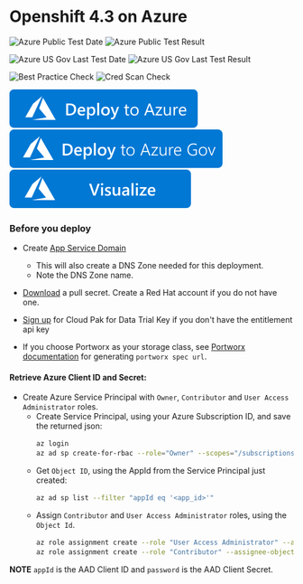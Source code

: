 # Openshift 4.3 on Azure


![Azure Public Test Date](https://azurequickstartsservice.blob.core.windows.net/badges/openshift-container-platform/PublicLastTestDate.svg)
![Azure Public Test Result](https://azurequickstartsservice.blob.core.windows.net/badges/openshift-container-platform/PublicDeployment.svg)

![Azure US Gov Last Test Date](https://azurequickstartsservice.blob.core.windows.net/badges/openshift-container-platform/FairfaxLastTestDate.svg)
![Azure US Gov Last Test Result](https://azurequickstartsservice.blob.core.windows.net/badges/openshift-container-platform/FairfaxDeployment.svg)

![Best Practice Check](https://azurequickstartsservice.blob.core.windows.net/badges/openshift-container-platform/BestPracticeResult.svg)
![Cred Scan Check](https://azurequickstartsservice.blob.core.windows.net/badges/openshift-container-platform/CredScanResult.svg)

[![Deploy To Azure](https://raw.githubusercontent.com/Azure/azure-quickstart-templates/master/1-CONTRIBUTION-GUIDE/images/deploytoazure.svg?sanitize=true)](https://portal.azure.com/#create/Microsoft.Template/uri/https%3A%2F%2Fraw.githubusercontent.com%2FAzure%2Fazure-quickstart-templates%2Fmaster%2Fopenshift-container-platform%2Fazuredeploy.json)
[![Deploy To Azure US Gov](https://raw.githubusercontent.com/Azure/azure-quickstart-templates/master/1-CONTRIBUTION-GUIDE/images/deploytoazuregov.svg?sanitize=true)](https://portal.azure.us/#create/Microsoft.Template/uri/https%3A%2F%2Fraw.githubusercontent.com%2FAzure%2Fazure-quickstart-templates%2Fmaster%2Fopenshift-container-platform%2Fazuredeploy.json)
[![Visualize](https://raw.githubusercontent.com/Azure/azure-quickstart-templates/master/1-CONTRIBUTION-GUIDE/images/visualizebutton.svg?sanitize=true)](http://armviz.io/#/?load=https%3A%2F%2Fraw.githubusercontent.com%2FAzure%2Fazure-quickstart-templates%2Fmaster%2Fopenshift-container-platform%2Fazuredeploy.json)

### Before you deploy

* Create [App Service Domain](https://portal.azure.com/#create/Microsoft.Domain)
  * This will also create a DNS Zone needed for this deployment.
  * Note the DNS Zone name.

* [Download](https://cloud.redhat.com/openshift/install/pull-secret) a pull secret. Create a Red Hat account if you do not have one.

* [Sign up](https://www.ibm.com/account/reg/us-en/signup?formid=urx-42212) for Cloud Pak for Data Trial Key if you don't have the entitlement api key

* If you choose Portworx as your storage class, see [Portworx documentation](PORTWORX.md) for generating `portworx spec url`. 

#### Retrieve Azure Client ID and Secret:

* Create Azure Service Principal with `Owner`, `Contributor` and `User Access Administrator` roles.
  * Create Service Principal, using your Azure Subscription ID, and save the returned json:
    ```bash
    az login
    az ad sp create-for-rbac --role="Owner" --scopes="/subscriptions/<subscription_id>"
    ```
  * Get `Object ID`, using the AppId from the Service Principal just created:
    ```bash
    az ad sp list --filter "appId eq '<app_id>'"
    ```
  * Assign `Contributor` and `User Access Administrator` roles, using the `Object Id`.
    ```bash
    az role assignment create --role "User Access Administrator" --assignee-object-id "<object_id>"
    az role assignment create --role "Contributor" --assignee-object-id "<object_id>"
    ```
**NOTE** `appId` is the AAD Client ID and `password` is the AAD Client Secret.
